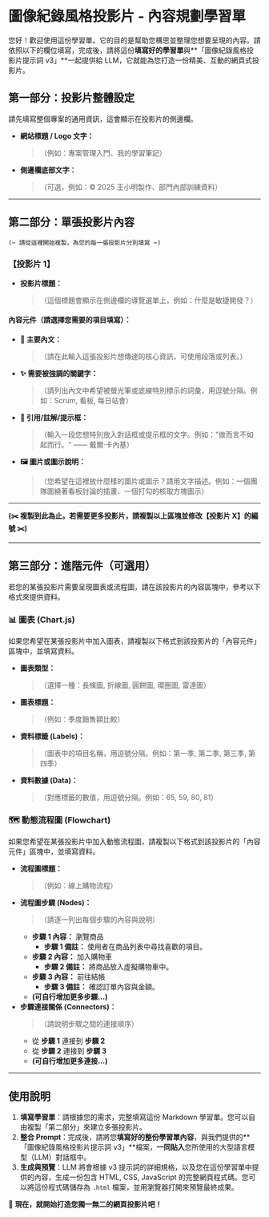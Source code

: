 # **圖像紀錄風格投影片 - 內容規劃學習單**

您好！歡迎使用這份學習單。它的目的是幫助您構思並整理您想要呈現的內容。請依照以下的欄位填寫，完成後，請將這份**填寫好的學習單**與**「圖像紀錄風格投影片提示詞 v3」**一起提供給 LLM，它就能為您打造一份精美、互動的網頁式投影片。

## **第一部分：投影片整體設定**

請先填寫整個專案的通用資訊，這會顯示在投影片的側邊欄。

*   **網站標題 / Logo 文字：**
    > （例如：專案管理入門、我的學習筆記）
*   **側邊欄底部文字：**
    > （可選，例如：© 2025 王小明製作、部門內部訓練資料）

---

## **第二部分：單張投影片內容**

`(✂️ 請從這裡開始複製，為您的每一張投影片分別填寫 ✂️)`

### **【投影片 1】**

*   **投影片標題：**
    > （這個標題會顯示在側邊欄的導覽選單上，例如：什麼是敏捷開發？）

#### **內容元件（請選擇您需要的項目填寫）：**

*   **📝 主要內文：**
    > （請在此輸入這張投影片想傳達的核心資訊，可使用段落或列表。）

*   **✨ 需要被強調的關鍵字：**
    > （請列出內文中希望被螢光筆或底線特別標示的詞彙，用逗號分隔。例如：Scrum, 看板, 每日站會）

*   **💬 引用/註解/提示框：**
    > （輸入一段您想特別放入對話框或提示框的文字。例如："做而言不如起而行。" —— 戴爾·卡內基）

*   **🖼️ 圖片或圖示說明：**
    > （您希望在這裡放什麼樣的圖片或圖示？請用文字描述。例如：一個團隊圍繞著看板討論的插畫、一個打勾的核取方塊圖示）

---

**(✂️ 複製到此為止。若需要更多投影片，請複製以上區塊並修改【投影片 X】的編號 ✂️)**

---

## **第三部分：進階元件（可選用）**

若您的某張投影片需要呈現圖表或流程圖，請在該投影片的內容區塊中，參考以下格式來提供資料。

### **📊 圖表 (Chart.js)**

如果您希望在某張投影片中加入圖表，請複製以下格式到該投影片的「內容元件」區塊中，並填寫資料。

*   **圖表類型：**
    > （選擇一種：長條圖, 折線圖, 圓餅圖, 環圈圖, 雷達圖）
*   **圖表標題：**
    > （例如：季度銷售額比較）
*   **資料標籤 (Labels)：**
    > （圖表中的項目名稱，用逗號分隔。例如：第一季, 第二季, 第三季, 第四季）
*   **資料數據 (Data)：**
    > （對應標籤的數值，用逗號分隔。例如：65, 59, 80, 81）

### **🗺️ 動態流程圖 (Flowchart)**

如果您希望在某張投影片中加入動態流程圖，請複製以下格式到該投影片的「內容元件」區塊中，並填寫資料。

*   **流程圖標題：**
    > （例如：線上購物流程）
*   **流程圖步驟 (Nodes)：**
    > （請逐一列出每個步驟的內容與說明）
    *   **步驟 1 內容：** 瀏覽商品
        *   **步驟 1 備註：** 使用者在商品列表中尋找喜歡的項目。
    *   **步驟 2 內容：** 加入購物車
        *   **步驟 2 備註：** 將商品放入虛擬購物車中。
    *   **步驟 3 內容：** 前往結帳
        *   **步驟 3 備註：** 確認訂單內容與金額。
    *   **(可自行增加更多步驟...)**
*   **步驟連接關係 (Connectors)：**
    > （請說明步驟之間的連接順序）
    *   從 **步驟 1** 連接到 **步驟 2**
    *   從 **步驟 2** 連接到 **步驟 3**
    *   **(可自行增加更多連接...)**

---

## **使用說明**

1.  **填寫學習單**：請根據您的需求，完整填寫這份 Markdown 學習單。您可以自由複製「第二部分」來建立多張投影片。
2.  **整合 Prompt**：完成後，請將您**填寫好的整份學習單內容**，與我們提供的**「圖像紀錄風格投影片提示詞 v3」**檔案，**一同貼入**您所使用的大型語言模型（LLM）對話框中。
3.  **生成與預覽**：LLM 將會根據 v3 提示詞的詳細規格，以及您在這份學習單中提供的內容，生成一份包含 HTML, CSS, JavaScript 的完整網頁程式碼。您可以將這份程式碼儲存為 `.html` 檔案，並用瀏覽器打開來預覽最終成果。

🚀 **現在，就開始打造您獨一無二的網頁投影片吧！**